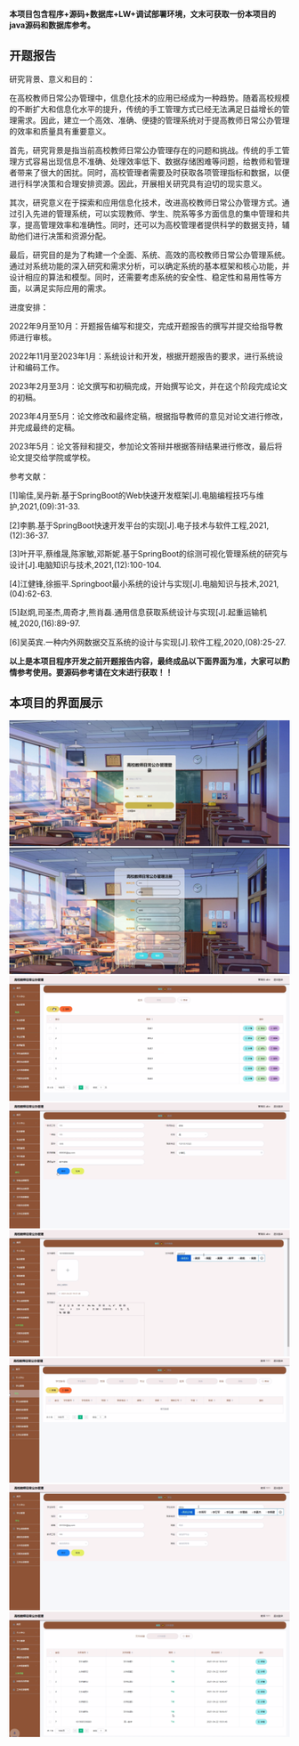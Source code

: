 ****本项目包含程序+源码+数据库+LW+调试部署环境，文末可获取一份本项目的java源码和数据库参考。****

## ******开题报告******

研究背景、意义和目的：

在高校教师日常公办管理中，信息化技术的应用已经成为一种趋势。随着高校规模的不断扩大和信息化水平的提升，传统的手工管理方式已经无法满足日益增长的管理需求。因此，建立一个高效、准确、便捷的管理系统对于提高教师日常公办管理的效率和质量具有重要意义。

首先，研究背景是指当前高校教师日常公办管理存在的问题和挑战。传统的手工管理方式容易出现信息不准确、处理效率低下、数据存储困难等问题，给教师和管理者带来了很大的困扰。同时，高校管理者需要及时获取各项管理指标和数据，以便进行科学决策和合理安排资源。因此，开展相关研究具有迫切的现实意义。

其次，研究意义在于探索和应用信息化技术，改进高校教师日常公办管理方式。通过引入先进的管理系统，可以实现教师、学生、院系等多方面信息的集中管理和共享，提高管理效率和准确性。同时，还可以为高校管理者提供科学的数据支持，辅助他们进行决策和资源分配。

最后，研究目的是为了构建一个全面、系统、高效的高校教师日常公办管理系统。通过对系统功能的深入研究和需求分析，可以确定系统的基本框架和核心功能，并设计相应的算法和模型。同时，还需要考虑系统的安全性、稳定性和易用性等方面，以满足实际应用的需求。

进度安排：

2022年9月至10月：开题报告编写和提交，完成开题报告的撰写并提交给指导教师进行审核。

2022年11月至2023年1月：系统设计和开发，根据开题报告的要求，进行系统设计和编码工作。

2023年2月至3月：论文撰写和初稿完成，开始撰写论文，并在这个阶段完成论文的初稿。

2023年4月至5月：论文修改和最终定稿，根据指导教师的意见对论文进行修改，并完成最终的定稿。

2023年5月：论文答辩和提交，参加论文答辩并根据答辩结果进行修改，最后将论文提交给学院或学校。

参考文献：

[1]喻佳,吴丹新.基于SpringBoot的Web快速开发框架[J].电脑编程技巧与维护,2021,(09):31-33.

[2]李鹏.基于SpringBoot快速开发平台的实现[J].电子技术与软件工程,2021,(12):36-37.

[3]叶开平,蔡维晟,陈家敏,邓斯妮.基于SpringBoot的综测可视化管理系统的研究与设计[J].电脑知识与技术,2021,(12):100-104.

[4]江健锋,徐振平.Springboot最小系统的设计与实现[J].电脑知识与技术,2021,(04):62-63.

[5]赵炯,司圣杰,周奇才,熊肖磊.通用信息获取系统设计与实现[J].起重运输机械,2020,(16):89-97.

[6]吴英宾.一种内外网数据交互系统的设计与实现[J].软件工程,2020,(08):25-27.

****以上是本项目程序开发之前开题报告内容，最终成品以下面界面为准，大家可以酌情参考使用。要源码参考请在文末进行获取！！****

## ******本项目的界面展示******

![](./res/4b7f75805eed4628a6105325831264e3.png)![](./res/69c41a429f784f5d9ec289d3e609283c.png)![](./res/12eeefaa6daf41b598a797aa9ec76132.png)![](./res/d6a06f86708e4d6a8ae8f49a31e32c34.png)![](./res/dfa202d781264f639070b0b6882247f2.png)![](./res/c5b50755658b4792bc422cf6138a88ef.png)![](./res/11694270e82841859416740e258f4e64.png)![](./res/d908293c3cde4199b7215a1858ff87b0.png)

